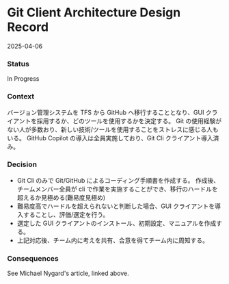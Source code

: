 # Git Client Architecture Design Record

2025-04-06

### Status

In Progress

### Context

バージョン管理システムを TFS から GitHub へ移行することとなり、GUI クライアントを採用するか、どのツールを使用するかを決定する。
Git の使用経験がない人が多数おり、新しい技術/ツールを使用することをストレスに感じる人もいる。
GitHub Copilot の導入は全員実施しており、Git Cli クライアント導入済み。

### Decision

- Git Cli のみで Git/GitHub によるコーディング手順書を作成する。
  作成後、チームメンバー全員が cli で作業を実施することができ、移行のハードルを超えるか見極める(難易度見極め)
- 難易度高でハードルを超えられないと判断した場合、GUI クライアントを導入することし、評価/選定を行う。
- 選定した GUI クライアントのインストール、初期設定、マニュアルを作成する。
- 上記対応後、チーム内に考えを共有、合意を得てチーム内に周知する。

### Consequences

See Michael Nygard's article, linked above.
